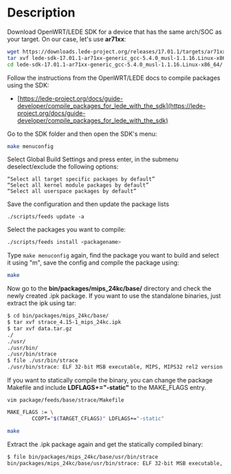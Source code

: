 Description
===========

Download OpenWRT/LEDE SDK for a device that has the same arch/SOC as your target. On our case, let's use **ar71xx**:

```bash
wget https://downloads.lede-project.org/releases/17.01.1/targets/ar71xx/generic/lede-sdk-17.01.1-ar71xx-generic_gcc-5.4.0_musl-1.1.16.Linux-x86_64.tar.xz
tar xvf lede-sdk-17.01.1-ar71xx-generic_gcc-5.4.0_musl-1.1.16.Linux-x86_64.tar.xz
cd lede-sdk-17.01.1-ar71xx-generic_gcc-5.4.0_musl-1.1.16.Linux-x86_64/
```

Follow the instructions from the OpenWRT/LEDE docs to compile packages using the SDK:

- [https://lede-project.org/docs/guide-developer/compile_packages_for_lede_with_the_sdk](https://lede-project.org/docs/guide-developer/compile_packages_for_lede_with_the_sdk)

Go to the SDK folder and then open the SDK's menu:

```bash
make menuconfig
```

Select Global Build Settings and press enter, in the submenu deselect/exclude the following options:

```
“Select all target specific packages by default”
“Select all kernel module packages by default”
“Select all userspace packages by default”
```

Save the configuration and then update the package lists

```
./scripts/feeds update -a
```

Select the packages you want to compile:

```bash
./scripts/feeds install <packagename>
```

Type ```make menuconfig``` again, find the package you want to build and select it using "m", save the config and compile the package using:

```bash
make
```

Now go to the **bin/packages/mips_24kc/base/** directory and check the newly created .ipk package. If you want to use the standalone binaries, just extract the ipk using tar:

```bash
$ cd bin/packages/mips_24kc/base/
$ tar xvf strace_4.15-1_mips_24kc.ipk
$ tar xvf data.tar.gz
./
./usr/
./usr/bin/
./usr/bin/strace
$ file ./usr/bin/strace
./usr/bin/strace: ELF 32-bit MSB executable, MIPS, MIPS32 rel2 version 1 (SYSV), dynamically linked, interpreter /lib/ld-musl-mips-sf.so.1, corrupted section header size
```

If you want to statically compile the binary, you can change the package Makefile and include **LDFLAGS+="-static"** to the MAKE_FLAGS entry.

```
vim package/feeds/base/strace/Makefile
```

```bash
MAKE_FLAGS := \
        CCOPT="$(TARGET_CFLAGS)" LDFLAGS+="-static"
```

```bash
make
```

Extract the .ipk package again and get the statically compiled binary:

```bash
$ file bin/packages/mips_24kc/base/usr/bin/strace 
bin/packages/mips_24kc/base/usr/bin/strace: ELF 32-bit MSB executable, MIPS, MIPS32 rel2 version 1 (SYSV), statically linked, corrupted section header size
```
